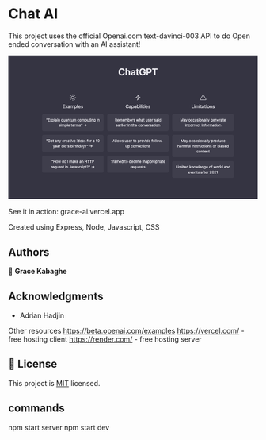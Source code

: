 # Chat AI

This project uses the official Openai.com text-davinci-003 API to do Open ended conversation with an AI assistant!


![alt text](chatgpt.png)

See it in action: grace-ai.vercel.app

Created using Express, Node, Javascript, CSS




## Authors

👤 **Grace Kabaghe**




## Acknowledgments

- Adrian Hadjin

Other resources
https://beta.openai.com/examples
https://vercel.com/ - free hosting client
https://render.com/ - free hosting server

## 📝 License

This project is [MIT](./MIT) licensed.

## commands

npm start server 
npm start dev


